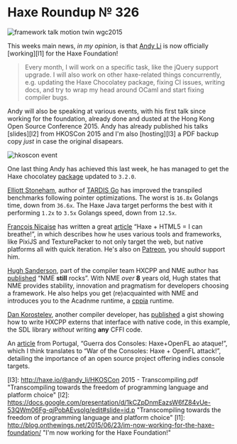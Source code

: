 [_template]: ../templates/roundup.html
[date]: / "2015-06-23 09:58:00"
[modified]: / "2015-06-24 13:50:00"
[published]: / "2015-06-24 14:00:00"
[“”]: a ""
# Haxe Roundup № 326

![framework talk motion twin wgc2015](/img/326/framework_talk.jpg "David Elahee (@blackmagic_mt) at WGC2015 talking about frameworks and Haxe.")

This weeks main news, _in my opinion_, is that [Andy Li][tw1] is now officially
[working][l1] for the Haxe Foundation!

> Every month, I will work on a specific task, like the jQuery support upgrade. 
I will also work on other haxe-related things concurrently, e.g. updating the Haxe 
Chocolatey package, fixing CI issues, writing docs, and try to wrap my head around 
OCaml and start fixing compiler bugs.

Andy will also be speaking at various events, with his first talk since working
for the foundation, already done and dusted at the Hong Kong Open Source 
Conference 2015. Andy has already published his talks [slides][l2] from HKOSCon 
2015 and I'm also [hosting][l3] a PDF backup copy _just_ in case the 
original disapears.

![hkoscon event](/img/326/hkoscon.jpg "Andy's talk at HKOSCon. Photo by Leon Anavi (@leonanavi)")

One last thing Andy has achieved this last week, he has managed to get the
Haxe chocolatey [package][l4] updated to `3.2.0`.

[Elliott Stoneham][tw2], author of [TARDIS Go][l5] has improved the transpiled 
benchmarks following pointer optimizations. The worst is `16.8x` Golangs time, 
down from `36.6x`. The Haxe Java target performs the best with it performing 
`1.2x` to `3.5x` Golangs speed, down from `12.5x`.

[François Nicaise][tw3] has written a great [article][l6] “Haxe + HTML5 = I can breathe!”,
in which describes how he uses various tools and frameworks, like PixiJS and TexturePacker
to not only target the web, but native platforms all with quick iteration. He's
also on [Patreon][l6], you should support him.

[Hugh Sanderson][tw4], part of the compiler team HXCPP and NME author has
[published][l8] “NME **still** rocks”. With NME _over_ **8** years old, Hugh states
that NME provides stability, innovation and pragmatism for developers choosing
a framework. He also helps you get (re)acquainted with NME and introduces you to
the Acadnme runtime, a [cppia][l9] runtime.

[Dan Korostelev][tw5], another compiler developer, has [published][l10] a gist
showing how to write HXCPP externs that interface with native code, in this example,
the SDL library _without_ writing **any** CFFI code.

An [article][l11] from Portugal, “Guerra dos Consoles: Haxe+OpenFL ao ataque!”, which
I think translates to “War of the Consoles: Haxe + OpenFL attack!”, detailing 
the importance of an open source project offering indies console targets.

[tw5]: https://twitter.com/nadako "@nadako"
[tw4]: https://twitter.com/GameHaxe "@GameHaxe"
[tw3]: https://twitter.com/thinkslow_fr "@thinkslow_fr"
[tw2]: https://twitter.com/ElliottStoneham "@ElliottStoneham"
[tw1]: https://twitter.com/andy_li "@andy_li"
	
[l11]: https://game2nextlevel.wordpress.com/2015/06/28/guerra-dos-consoles-haxe-openfl-ao-ataque/ "War of the Consoles : Haxe + OpenFL attack!"
[l10]: https://gist.github.com/nadako/c8aec20c2a7751348f91 "Haxe + SDL = native love \O/"
[l9]: http://haxe.io/roundups/wwx/2015/#cppia "Haxe WWX2015 Highlights - CPPIA"
[l8]: http://gamehaxe.com/2015/06/25/nme-still-rocks/ "NME Still Rocks"
[l7]: https://www.patreon.com/whitetigle?ty=h "François on Patreon"
[l6]: https://www.patreon.com/posts/2740520 "Haxe + HTML5 = I can breathe!"
[l5]: https://github.com/tardisgo/tardisgo "TARDIS Go on GitHub"
[l4]: https://chocolatey.org/packages/haxe/3.2.0 "Haxe 3.2.0 Chocolatey Package"
[l3]: http://haxe.io/@andy_li/HKOSCon 2015 - Transcompiling.pdf "Transcompiling towards the freedom of programming language and platform choice"
[l2]: https://docs.google.com/presentation/d/1kCZpDnmEazsW6fZ84vUe-53QWm06Fg-qjPobAEvsolg/edit#slide=id.p "Transcompiling towards the freedom of programming language and platform choice"
[l1]: http://blog.onthewings.net/2015/06/23/im-now-working-for-the-haxe-foundation/ "I'm now working for the Haxe Foundation!"